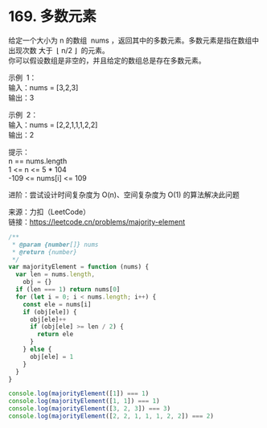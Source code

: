 # 169. 多数元素

给定一个大小为 n 的数组  nums ，返回其中的多数元素。多数元素是指在数组中出现次数 大于  ⌊ n/2 ⌋  的元素。  
你可以假设数组是非空的，并且给定的数组总是存在多数元素。

示例  1：  
输入：nums = [3,2,3]  
输出：3

示例  2：  
输入：nums = [2,2,1,1,1,2,2]  
输出：2

提示：  
n == nums.length  
1 <= n <= 5 \* 104  
-109 <= nums[i] <= 109

进阶：尝试设计时间复杂度为 O(n)、空间复杂度为 O(1) 的算法解决此问题

来源：力扣（LeetCode）  
链接：https://leetcode.cn/problems/majority-element

```javascript
/**
 * @param {number[]} nums
 * @return {number}
 */
var majorityElement = function (nums) {
  var len = nums.length,
    obj = {}
  if (len === 1) return nums[0]
  for (let i = 0; i < nums.length; i++) {
    const ele = nums[i]
    if (obj[ele]) {
      obj[ele]++
      if (obj[ele] >= len / 2) {
        return ele
      }
    } else {
      obj[ele] = 1
    }
  }
}

console.log(majorityElement([1]) === 1)
console.log(majorityElement([1, 1]) === 1)
console.log(majorityElement([3, 2, 3]) === 3)
console.log(majorityElement([2, 2, 1, 1, 1, 2, 2]) === 2)
```
